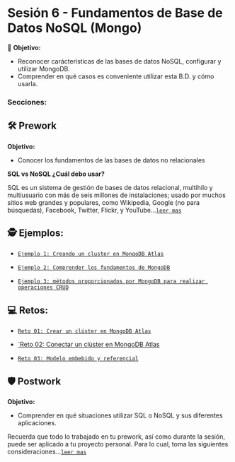 # Sesión 6 - Fundamentos de Base de Datos NoSQL (Mongo)

🎯 **Objetivo:**

- Reconocer carácterísticas de las bases de datos NoSQL, configurar y utilizar MongoDB.
- Comprender en qué casos es conveniente utilizar esta B.D. y cómo usarla. 

### Secciones:

## 🛠 Prework

**Objetivo:**

- Conocer los fundamentos de las bases de datos no relacionales

**SQL vs NoSQL ¿Cuál debo usar?**

SQL es un sistema de gestión de bases de datos relacional, multihilo y multiusuario con más de seis millones de instalaciones; usado por muchos sitios web grandes y populares, como Wikipedia, Google (no para búsquedas), Facebook, Twitter, Flickr, y YouTube...[`leer mas`](Prework/#prework)

## 🕵 Ejemplos:

- [`Ejemplo 1: Creando un cluster en MongoDB Atlas`](Ejemplo-01/#ejercicio-1)

- [`Ejemplo 2: Comprender los fundamentos de MongoDB`](Ejemplo-02/#ejemplo-2)

- [`Ejemplo 3: métodos proporcionados por MongoDB para realizar operaciones CRUD`](Ejemplo-03/#ejemplo-3)

## 💻 Retos:

- [`Reto 01: Crear un clúster en MongoDB Atlas`](Reto-01/#reto-1)

- [`Reto 02: Conectar un clúster en MongoDB Atlas](Reto-02/#reto-2)

- [`Reto 03: Modelo embebido y referencial`](Reto-03/#reto-3)

## 🛡 Postwork

**Objetivo:**

- Comprender en qué situaciones utilizar SQL o NoSQL y sus diferentes aplicaciones.

Recuerda que todo lo trabajado en tu prework, así como durante la sesión, puede ser aplicado a tu proyecto personal. Para lo cual, toma las siguientes consideraciones...[`leer mas`](Postwork/#postwork)
